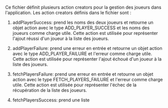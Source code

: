 Ce fichier définit plusieurs action creators pour la gestion des joueurs dans l'application. Les action creators définis dans le fichier sont :

1. addPlayerSuccess: prend les noms des deux joueurs et retourne un objet action avec le type ADD_PLAYER_SUCCESS et les noms des joueurs comme charge utile. Cette action est utilisée pour représenter l'ajout réussi d'un joueur à la liste des joueurs.

2. addPlayerFailure: prend une erreur en entrée et retourne un objet action avec le type ADD_PLAYER_FAILURE et l'erreur comme charge utile. Cette action est utilisée pour représenter l'ajout échoué d'un joueur à la liste des joueurs.

3. fetchPlayersFailure: prend une erreur en entrée et retourne un objet action avec le type FETCH_PLAYERS_FAILURE et l'erreur comme charge utile. Cette action est utilisée pour représenter l'échec de la récupération de la liste des joueurs.

4. fetchPlayersSuccess: prend une liste